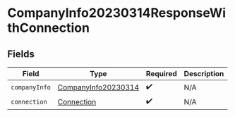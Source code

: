 # CompanyInfo20230314ResponseWithConnection


## Fields

| Field                                                             | Type                                                              | Required                                                          | Description                                                       |
| ----------------------------------------------------------------- | ----------------------------------------------------------------- | ----------------------------------------------------------------- | ----------------------------------------------------------------- |
| `companyInfo`                                                     | [CompanyInfo20230314](../../models/shared/companyinfo20230314.md) | :heavy_check_mark:                                                | N/A                                                               |
| `connection`                                                      | [Connection](../../models/shared/connection.md)                   | :heavy_check_mark:                                                | N/A                                                               |